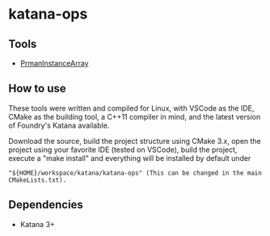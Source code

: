 katana-ops
===

Tools
-----

* [PrmanInstanceArray](https://github.com/JoshuaSenouf/katana-ops/tree/master/src/SuperTools/PrmanInstanceArray)

How to use
------

These tools were written and compiled for Linux, with VSCode as the IDE, CMake as the building tool, a C++11 compiler in mind, and the latest version of Foundry's Katana available.

Download the source, build the project structure using CMake 3.x, open the project using your favorite IDE (tested on VSCode), build the project, execute a "make install" and everything will be installed by default under
```
"${HOME}/workspace/katana/katana-ops" (This can be changed in the main CMakeLists.txt).
```

Dependencies
------

* Katana 3+

